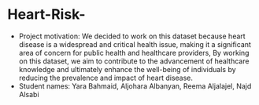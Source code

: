 # Heart-Risk-
- Project motivation: We decided to work on this dataset because heart disease is a widespread and critical health issue, making it a significant area of concern for public health and healthcare providers, By working on this dataset, we aim to contribute to the advancement of healthcare knowledge and ultimately enhance the well-being of individuals by reducing the prevalence and impact of heart disease.
- Student names: Yara Bahmaid, Aljohara Albanyan, Reema Aljalajel, Najd Alsabi
